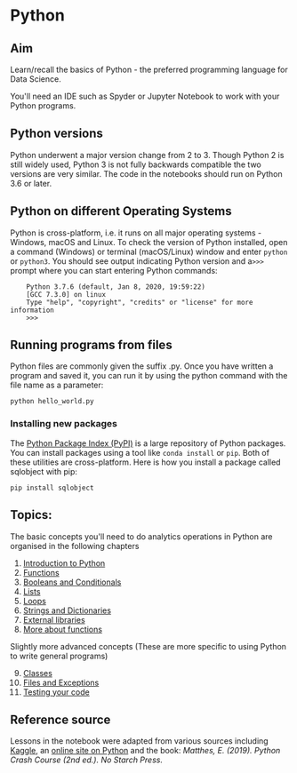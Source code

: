 # Python

## Aim

   Learn/recall the basics of Python - the preferred programming language for Data Science.

   You'll need an IDE such as Spyder or Jupyter Notebook to work with your Python programs.

## Python versions

Python underwent a major version change from 2 to 3. Though Python 2 is still widely used, Python 3 is not fully backwards compatible the two versions are very similar. The code in the notebooks should run on Python 3.6 or later. 

## Python on different Operating Systems

Python is cross-platform, i.e. it runs on all major operating systems - Windows, macOS and Linux. To check the version of Python installed, open a command (Windows) or terminal (macOS/Linux) window and enter `python` or `python3`. You should see output indicating Python version and a`>>>` prompt where you can start entering Python commands:

```
    Python 3.7.6 (default, Jan 8, 2020, 19:59:22)
    [GCC 7.3.0] on linux
    Type "help", "copyright", "credits" or "license" for more information
    >>>
```

## Running programs from files

Python files are commonly given the suffix .py. Once you have written a program and saved it, you can run it by using the python command with the file name as a parameter:

    python hello_world.py

### Installing new packages

The [Python Package Index (PyPI)](https://pypi.org/) is a large repository of Python packages. You can install packages using a tool like `conda install` or `pip`. Both of these utilities are cross-platform. Here is how you install a package called sqlobject with pip:

    pip install sqlobject


## Topics:

The basic concepts you'll need to do analytics operations in Python are organised in the following chapters

   1. [Introduction to Python](https://github.com/colintwh/python-basics/blob/master/introtopython.ipynb)
   2. [Functions](https://github.com/colintwh/python-basics/blob/master/functions.ipynb)
   3. [Booleans and Conditionals](https://github.com/colintwh/python-basics/blob/master/conditionals.ipynb)
   4. [Lists](https://github.com/colintwh/python-basics/blob/master/lists.ipynb)
   5. [Loops](https://github.com/colintwh/python-basics/blob/master/loops.ipynb)
   6. [Strings and Dictionaries](https://github.com/colintwh/python-basics/blob/master/strings_dicts.ipynb)
   7. [External libraries](https://github.com/colintwh/python-basics/blob/master/external_libs.ipynb)
   8. [More about functions](https://github.com/colintwh/python-basics/blob/master/adv_functions.ipynb)
   
   Slightly more advanced concepts (These are more specific to using Python to write general programs)
   
   9. [Classes](https://github.com/colintwh/python-basics/blob/master/classes.ipynb)
   10. [Files and Exceptions](https://github.com/colintwh/python-basics/blob/master/files_exceptions.ipynb)
   11. [Testing your code](https://github.com/colintwh/python-basics/blob/master/testcode.ipynb)
   

## Reference source

Lessons in the notebook were adapted from various sources including [Kaggle](https://www.kaggle.com/), an [online site on Python](https://python-textbok.readthedocs.io/en/1.0/index.html) and the book: *Matthes, E. (2019). Python Crash Course (2nd ed.). No Starch Press.*
   